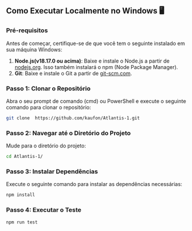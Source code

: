 ## Como Executar Localmente no Windows 🖥️

### Pré-requisitos

Antes de começar, certifique-se de que você tem o seguinte instalado em sua máquina Windows:

1. **Node.js(v18.17.0 ou acima)**: Baixe e instale o Node.js a partir de [nodejs.org](https://nodejs.org/). Isso também instalará o npm (Node Package Manager).
2. **Git**: Baixe e instale o Git a partir de [git-scm.com](https://git-scm.com/).

### Passo 1: Clonar o Repositório

Abra o seu prompt de comando (cmd) ou PowerShell e execute o seguinte comando para clonar o repositório:

```bash
git clone  https://github.com/kaufon/Atlantis-1.git
```

### Passo 2: Navegar até o Diretório do Projeto

Mude para o diretório do projeto:

```bash
cd Atlantis-1/
```

### Passo 3: Instalar Dependências

Execute o seguinte comando para instalar as dependências necessárias:

```bash
npm install
```
### Passo 4: Executar o Teste

```bash
npm run test
```
